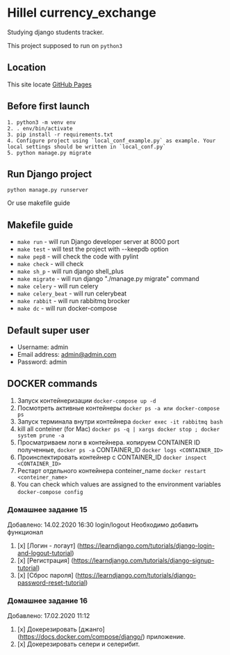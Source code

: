# Hillel currency_exchange
Studying django students tracker.

This project supposed to run on `python3`


## Location
This site locate [GitHub Pages](https://github.com/miha-pavel/currency_exchange)


## Before first launch
```
1. python3 -m venv env
2. . env/bin/activate
3. pip install -r requirements.txt
4. Configure project using `local_conf_example.py` as example. Your local settings should be written in `local_conf.py`
5. python manage.py migrate
```


## Run Django project
```
python manage.py runserver
```

Or use makefile guide


## Makefile guide
* ```make run``` - will run Django developer server at 8000 port
* ```make test``` - will test the project with --keepdb option
* ```make pep8``` - will check the code with pylint
* ```make check``` - will check
* ```make sh_p``` - will run django shell_plus
* ```make migrate``` - will run django "./manage.py migrate" command
* ```make celery``` - will run celery
* ```make celery_beat``` - will run celerybeat
* ```make rabbit``` - will run rabbitmq brocker
* ```make dc``` - will run docker-compose


## Default super user
* Username: admin
* Email address: admin@admin.com
* Password: admin


## DOCKER commands
1. Запуск контейнеризации
```docker-compose up -d```
2. Посмотреть активные контейнеры
```docker ps -a или docker-compose ps```
3. Запуск терминала внутри контейнера
```docker exec -it rabbitmq bash ```
4. kill all conteiner (for Mac)
```docker ps -q | xargs docker stop ; docker system prune -a```
5. Просматриваем логи в контейнера.
    копируем CONTAINER ID полученные, ```docker ps -a``` CONTAINER_ID
```docker logs <CONTAINER_ID>```
6. Проинспектировать контейнер c CONTAINER_ID
```docker inspect <CONTAINER_ID>```
7. Рестарт отдельного контейнера conteiner_name
```docker restart <conteiner_name>```
8. You can check which values are assigned to the environment variables
```docker-compose config```


### Домашнее задание 15
Добавлено: 14.02.2020 16:30
login/logout
Необходимо добавить функционал

1. [x] [Логин - логаут] (https://learndjango.com/tutorials/django-login-and-logout-tutorial)
2. [x] [Регистрация] (https://learndjango.com/tutorials/django-signup-tutorial)
3. [x] [Сброс пароля] (https://learndjango.com/tutorials/django-password-reset-tutorial)


### Домашнее задание 16
Добавлено: 17.02.2020 11:12

1. [x] Докерезировать [джанго] (https://docs.docker.com/compose/django/) приложение.
2. [x] Докерезировать селери и селерибит.